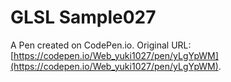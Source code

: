 # GLSL Sample027

A Pen created on CodePen.io. Original URL: [https://codepen.io/Web_yuki1027/pen/yLgYpWM](https://codepen.io/Web_yuki1027/pen/yLgYpWM).


